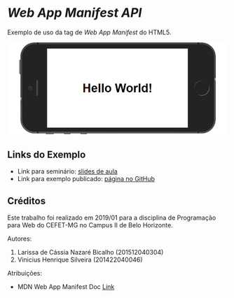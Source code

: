 # _Web App Manifest API_

Exemplo de uso da tag de _Web App Manifest_ do HTML5.

![](images/screenshot.png)


## Links do Exemplo

- Link para seminário: [slides de aula][slides]
- Link para exemplo publicado: [página no GitHub][vivo]

## Créditos

Este trabalho foi realizado em 2019/01 para a disciplina de Programação para Web do CEFET-MG no Campus II de Belo Horizonte.

Autores:

1. Larissa de Cássia Nazaré Bicalho (201512040304)
2. Vinicius Henrique Silveira (201422040046)

Atribuições:

- MDN Web App Manifest Doc [Link][mdn-link]

[slides]: https://drive.google.com/open?id=1Rgj1jiePudbVQtuaz9k7twZlx4Wl0KS9leQtBIns5lc
[vivo]:https://silveiravinicius.github.io/cefet-web-weblot-web-app-manifest/
[mdn-link]:https://developer.mozilla.org/en-US/docs/Web/Manifest
